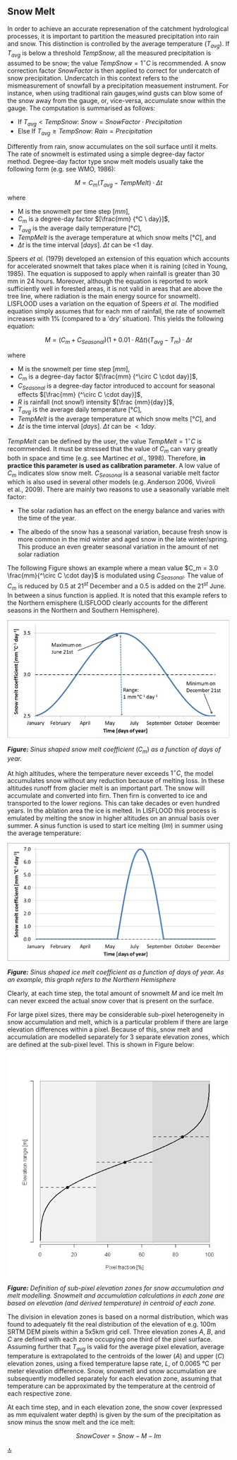 ## Snow Melt

In order to achieve an accurate represenation of the catchment hydrological processes, it is important to partition the measured precipitation into rain and snow. This distinction is controlled by the average temperature ($T_{avg}$). If $T_{avg}$ is below a threshold $TempSnow$, all the measured precipitation is assumed to be snow; the value $TempSnow = 1^\circ C$ is recommended. A snow correction factor $SnowFactor$ is then applied to correct for undercatch of snow precipitation. Undercatch in this context refers to the mismeasurement of snowfall by a precipitation measuement instrument. For instance, when using traditional rain gauges,wind gusts can blow some of the snow away from the gauge, or, vice-versa, accumulate snow within the gauge. The computation is summarised as follows:

* If $T_{avg} \lt TempSnow$:   $Snow = SnowFactor \cdot Precipitation$
* Else If $T_{avg} \ge TempSnow$:   $Rain = Precipitation$

Differently from rain, snow accumulates on the soil surface until it melts. The rate of snowmelt is estimated using a simple degree-day factor method. Degree-day factor type snow melt models usually take the following form (e.g. see WMO, 1986):

$$
M = {C_m}({T_{avg}} - {TempMelt}) \cdot \Delta t
$$

where 
   * M is the snowmelt per time step $[mm]$,  
   * $C_m$ is a degree-day factor $[\frac{mm} {°C \ day}]$,
   * $T_{avg}$ is the average daily temperature $[°C]$, 
   * $TempMelt$ is the average temperature at which snow melts $[°C]$, and
   * $\Delta t$ is the time interval $[days]$. $\Delta t$ can be <1 day.

Speers *et al.* (1979) developed an extension of this equation which accounts for accelerated snowmelt that takes place when it is raining (cited in Young, 1985). The equation is supposed to apply when rainfall is greater than 30 mm in 24 hours. Moreover, although the equation is reported to work sufficiently well in forested areas, it is not valid in areas that are above the tree line, where  radiation is the main energy source for snowmelt). LISFLOOD uses a variation on the equation of Speers *et  al.* The modified equation simply assumes that for each mm of rainfall, the rate of snowmelt increases with 1% (compared to a 'dry' situation). This yields the following equation:

$$
M = ({C_m} + C_{Seasonal})(1 + 0.01 \cdot R\Delta t)(T_{avg} - T_m) \cdot \Delta t
$$

where 
  *  M is the snowmelt per time step $[mm]$, 
  *  $C_m$ is a degree-day factor $[\frac{mm} {^\circ C \cdot day}]$, 
  *  $C_{Seasonal}$ is a degree-day factor introduced to account for seasonal effects $[\frac{mm} {^\circ C \cdot day}]$, 
  * *R* is rainfall (not snow!) intensity $[\frac {mm}{day}]$,
  *  $T_{avg}$ is the average daily temperature $[°C]$, 
  *  $TempMelt$ is the average temperature at which snow melts $[°C]$, and
  *  $\Delta t$ is the time interval $[days]$. $\Delta t$ can be $<1 day$.


$TempMelt$ can be defined by the user, the value $TempMelt = 1^\circ C$ is recommended.
It must be stressed that the value of $C_m$ can vary greatly both in space and time (e.g. see Martinec *et al*., 1998). Therefore, __in practice this parameter is used as calibration parameter__. A low value of $C_m$ indicates slow snow melt. $C_{Seasonal}$ is a seasonal variable melt factor which is also used in several other models (e.g. Anderson 2006, Viviroli et al., 2009). There are mainly two reasons to use a seasonally variable melt factor:

-   The solar radiation has an effect on the energy balance and varies with the time of the year.

-   The albedo of the snow has a seasonal variation, because fresh snow is more common in the mid winter and aged snow in the late winter/spring. This produce an even greater seasonal variation in
    the amount of net solar radiation

The following Figure shows an example where a mean value $C_m = 3.0 \frac{mm}{^\circ C \cdot day}$ is modulated using $C_{Seasonal}$. The value of $C_m$ is reduced by $0.5$ at $21^{st}$ December and a $0.5$ is added on the $21^{st}$ June. In between a sinus function is applied. It is noted that this example refers to the Northern emisphere (LISFLOOD clearly accounts for the different seasons in the Northern and Southern Hemisphere).


![snow melt coefficient](../media/image7.jpg) 

***Figure:** Sinus shaped snow melt coefficient* ($C_m$) *as a function of days of year.*


At high altitudes, where the temperature never exceeds $1^\circ C$, the model accumulates snow without any reduction because of melting loss. In these altitudes runoff from glacier melt is an important part. The snow will accumulate and converted into firn. Then firn is converted to ice and transported to the lower regions. This can take decades or even hundred years. In the ablation area the ice is melted. In LISFLOOD this process is emulated by melting the snow in higher altitudes on an annual basis over summer. A sinus function is used to start ice melting ($Im$) in summer using the average temperature:

![ice melt coefficient](../media/image8.png) 

***Figure:*** *Sinus shaped ice melt coefficient as a function of days of year. As an example, this graph refers to the Northern Hemisphere*


Clearly, at each time step, the total amount of snowmelt $M$ and ice melt $Im$ can never exceed the actual snow cover that is present on the surface.

For large pixel sizes, there may be considerable sub-pixel heterogeneity in snow accumulation and melt, which is a particular problem if there are large elevation differences within a pixel. Because of this, snow melt and accumulation are modelled separately for 3 separate elevation zones, which are defined at the sub-pixel level. This is shown in Figure below:

![snow accumulation and melt modelling](../media/image10.png) 

***Figure:** Definition of sub-pixel elevation zones for snow accumulation and melt modelling. Snowmelt and accumulation calculations in each zone are based on elevation (and derived temperature) in centroid of each zone.*


The division in elevation zones is based on a normal distribution, which was found to adequately fit the real distribution of the elevation of e.g. 100m SRTM DEM pixels within a 5x5km grid cell. Three elevation zones *A*, *B*, and *C* are defined with each zone occupying one third of the pixel surface. Assuming further that $T_{avg}$ is valid for the average pixel elevation, average temperature is extrapolated to the centroids of the lower (*A*) and upper (*C*) elevation zones, using a fixed temperature lapse rate, *L*, of  0.0065 °C per meter elevation difference. Snow, snowmelt and snow accumulation are subsequently modelled separately for each elevation zone, assuming that temperature can be approximated by the temperature at the centroid of each respective zone.

At each time step, and in each elevation zone, the snow cover (expressed as mm equivalent water depth) is given by the sum of the precipitation as snow minus the snow melt and the ice melt:

$$
SnowCover = Snow - M - Im
$$


[🔝](#top)
